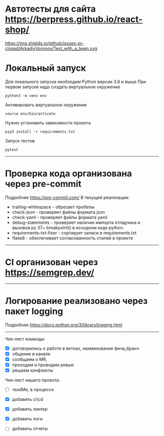 # Автотесты для сайта https://berpress.github.io/react-shop/

https://img.shields.io/github/issues-pr-closed/ArkadiyVoronov/Test_with_a_team.svg


# Локальный запуск

Для локального запуска необходим Python версии 3.8 и выше
При первом запуске надо создать виртуальное окружение

```angular2html
python3 -m venv env
```

Активировать виртуальное окружение

```angular2html
source env/bin/activate
```

Нужно установить зависимости проекта

```angular2html
pip3 install -r requirements.txt
```

Запуск тестов

```angular2html
pytest
```
---

# Проверка кода организована через pre-commit
Подробнее https://pre-commit.com/
В текущей реализации: 
* trailing-whitespace - обрезает пробелы
* check-json - проверяет файлы формата json
* check-yaml - проверяет файлы формата yaml
* debug-statements - проверяет наличие импорта отладчика и вызовов py 37+ breakpoint() в исходном коде python.
* requirements-txt-fixer - сортирует записи в requirements.txt
* flake8 - обеспечивает согласованность стилей в проекте
---
# CI организован через https://semgrep.dev/

---
# Логирование реализовано через пакет logging
Подробнее https://docs.python.org/3/library/logging.html

---


Чек-лист команды:
+ [x] договорились о работе в ветках, наименование фича_бранч
+ [x] общение в канале 
+ [x] сообщаем о MR, 
+ [x] проходим и проводим ревью
+ [x] решаем конфликты

Чек-лист нашего проекта:
+ [ ] readMe, в процессе
+ [x] добавить ci\cd
+ [x] добавить линтер
+ [x] добавить логи
+ [ ] добавить отчеты

